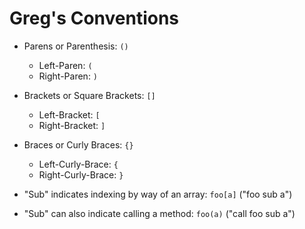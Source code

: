 # Greg's Conventions

* Parens or Parenthesis: `()`
	* Left-Paren: `(`
	* Right-Paren: `)`

* Brackets or Square Brackets: `[]`
	* Left-Bracket: `[`
	* Right-Bracket: `]`

* Braces or Curly Braces: `{}`
	* Left-Curly-Brace: `{`
	* Right-Curly-Brace: `}`

* "Sub" indicates indexing by way of an array: `foo[a]` ("foo sub a")
* "Sub" can also indicate calling a method: `foo(a)` ("call foo sub a")

<!--stackedit_data:
eyJoaXN0b3J5IjpbMTUzNzA5NzkxOV19
-->